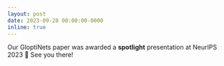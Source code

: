 ```yaml
---
layout: post
date: 2023-09-28 00:00:00-0000
inline: true
---
```


Our GloptiNets paper was awarded a **spotlight** presentation at NeurIPS 2023 🎉 See you there! 